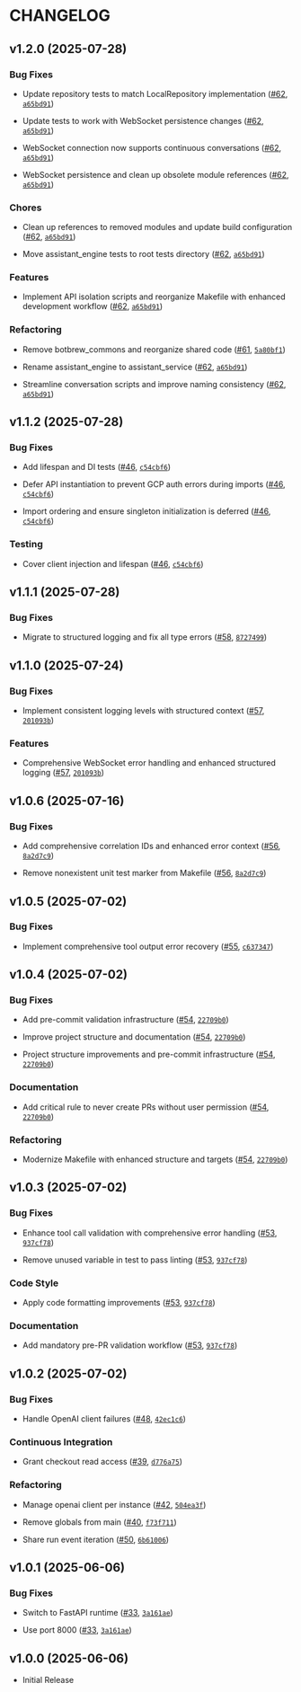 # CHANGELOG

<!-- version list -->

## v1.2.0 (2025-07-28)

### Bug Fixes

- Update repository tests to match LocalRepository implementation
  ([#62](https://github.com/lkronecker13/assistant-service/pull/62),
  [`a65bd91`](https://github.com/lkronecker13/assistant-service/commit/a65bd91dfc2dee36487438f6681c1749e677eabd))

- Update tests to work with WebSocket persistence changes
  ([#62](https://github.com/lkronecker13/assistant-service/pull/62),
  [`a65bd91`](https://github.com/lkronecker13/assistant-service/commit/a65bd91dfc2dee36487438f6681c1749e677eabd))

- WebSocket connection now supports continuous conversations
  ([#62](https://github.com/lkronecker13/assistant-service/pull/62),
  [`a65bd91`](https://github.com/lkronecker13/assistant-service/commit/a65bd91dfc2dee36487438f6681c1749e677eabd))

- WebSocket persistence and clean up obsolete module references
  ([#62](https://github.com/lkronecker13/assistant-service/pull/62),
  [`a65bd91`](https://github.com/lkronecker13/assistant-service/commit/a65bd91dfc2dee36487438f6681c1749e677eabd))

### Chores

- Clean up references to removed modules and update build configuration
  ([#62](https://github.com/lkronecker13/assistant-service/pull/62),
  [`a65bd91`](https://github.com/lkronecker13/assistant-service/commit/a65bd91dfc2dee36487438f6681c1749e677eabd))

- Move assistant_engine tests to root tests directory
  ([#62](https://github.com/lkronecker13/assistant-service/pull/62),
  [`a65bd91`](https://github.com/lkronecker13/assistant-service/commit/a65bd91dfc2dee36487438f6681c1749e677eabd))

### Features

- Implement API isolation scripts and reorganize Makefile with enhanced development workflow
  ([#62](https://github.com/lkronecker13/assistant-service/pull/62),
  [`a65bd91`](https://github.com/lkronecker13/assistant-service/commit/a65bd91dfc2dee36487438f6681c1749e677eabd))

### Refactoring

- Remove botbrew_commons and reorganize shared code
  ([#61](https://github.com/lkronecker13/assistant-service/pull/61),
  [`5a80bf1`](https://github.com/lkronecker13/assistant-service/commit/5a80bf18225e61e795c0bbc9a6f03f64aec9e422))

- Rename assistant_engine to assistant_service
  ([#62](https://github.com/lkronecker13/assistant-service/pull/62),
  [`a65bd91`](https://github.com/lkronecker13/assistant-service/commit/a65bd91dfc2dee36487438f6681c1749e677eabd))

- Streamline conversation scripts and improve naming consistency
  ([#62](https://github.com/lkronecker13/assistant-service/pull/62),
  [`a65bd91`](https://github.com/lkronecker13/assistant-service/commit/a65bd91dfc2dee36487438f6681c1749e677eabd))


## v1.1.2 (2025-07-28)

### Bug Fixes

- Add lifespan and DI tests ([#46](https://github.com/lkronecker13/assistant-service/pull/46),
  [`c54cbf6`](https://github.com/lkronecker13/assistant-service/commit/c54cbf60bd8ae2afd11d9237ab7ac119f1b46f37))

- Defer API instantiation to prevent GCP auth errors during imports
  ([#46](https://github.com/lkronecker13/assistant-service/pull/46),
  [`c54cbf6`](https://github.com/lkronecker13/assistant-service/commit/c54cbf60bd8ae2afd11d9237ab7ac119f1b46f37))

- Import ordering and ensure singleton initialization is deferred
  ([#46](https://github.com/lkronecker13/assistant-service/pull/46),
  [`c54cbf6`](https://github.com/lkronecker13/assistant-service/commit/c54cbf60bd8ae2afd11d9237ab7ac119f1b46f37))

### Testing

- Cover client injection and lifespan
  ([#46](https://github.com/lkronecker13/assistant-service/pull/46),
  [`c54cbf6`](https://github.com/lkronecker13/assistant-service/commit/c54cbf60bd8ae2afd11d9237ab7ac119f1b46f37))


## v1.1.1 (2025-07-28)

### Bug Fixes

- Migrate to structured logging and fix all type errors
  ([#58](https://github.com/lkronecker13/assistant-service/pull/58),
  [`8727499`](https://github.com/lkronecker13/assistant-service/commit/8727499c82c73369512bb9c599d8d40f775ed15c))


## v1.1.0 (2025-07-24)

### Bug Fixes

- Implement consistent logging levels with structured context
  ([#57](https://github.com/lkronecker13/assistant-service/pull/57),
  [`201093b`](https://github.com/lkronecker13/assistant-service/commit/201093b551a23ad539e402909aa12ba77b9d8ea9))

### Features

- Comprehensive WebSocket error handling and enhanced structured logging
  ([#57](https://github.com/lkronecker13/assistant-service/pull/57),
  [`201093b`](https://github.com/lkronecker13/assistant-service/commit/201093b551a23ad539e402909aa12ba77b9d8ea9))


## v1.0.6 (2025-07-16)

### Bug Fixes

- Add comprehensive correlation IDs and enhanced error context
  ([#56](https://github.com/lkronecker13/assistant-service/pull/56),
  [`8a2d7c9`](https://github.com/lkronecker13/assistant-service/commit/8a2d7c9410d54301305da9da2bdaf6568f6403d5))

- Remove nonexistent unit test marker from Makefile
  ([#56](https://github.com/lkronecker13/assistant-service/pull/56),
  [`8a2d7c9`](https://github.com/lkronecker13/assistant-service/commit/8a2d7c9410d54301305da9da2bdaf6568f6403d5))


## v1.0.5 (2025-07-02)

### Bug Fixes

- Implement comprehensive tool output error recovery
  ([#55](https://github.com/lkronecker13/assistant-service/pull/55),
  [`c637347`](https://github.com/lkronecker13/assistant-service/commit/c63734738b6edb8525143c17ee42343d8554e60d))


## v1.0.4 (2025-07-02)

### Bug Fixes

- Add pre-commit validation infrastructure
  ([#54](https://github.com/lkronecker13/assistant-service/pull/54),
  [`22709b0`](https://github.com/lkronecker13/assistant-service/commit/22709b08930913a7b2cf0af09b5c184d13d5a247))

- Improve project structure and documentation
  ([#54](https://github.com/lkronecker13/assistant-service/pull/54),
  [`22709b0`](https://github.com/lkronecker13/assistant-service/commit/22709b08930913a7b2cf0af09b5c184d13d5a247))

- Project structure improvements and pre-commit infrastructure
  ([#54](https://github.com/lkronecker13/assistant-service/pull/54),
  [`22709b0`](https://github.com/lkronecker13/assistant-service/commit/22709b08930913a7b2cf0af09b5c184d13d5a247))

### Documentation

- Add critical rule to never create PRs without user permission
  ([#54](https://github.com/lkronecker13/assistant-service/pull/54),
  [`22709b0`](https://github.com/lkronecker13/assistant-service/commit/22709b08930913a7b2cf0af09b5c184d13d5a247))

### Refactoring

- Modernize Makefile with enhanced structure and targets
  ([#54](https://github.com/lkronecker13/assistant-service/pull/54),
  [`22709b0`](https://github.com/lkronecker13/assistant-service/commit/22709b08930913a7b2cf0af09b5c184d13d5a247))


## v1.0.3 (2025-07-02)

### Bug Fixes

- Enhance tool call validation with comprehensive error handling
  ([#53](https://github.com/lkronecker13/assistant-service/pull/53),
  [`937cf78`](https://github.com/lkronecker13/assistant-service/commit/937cf789d05f77b43f2e12b5d4a76bb4d72b2c73))

- Remove unused variable in test to pass linting
  ([#53](https://github.com/lkronecker13/assistant-service/pull/53),
  [`937cf78`](https://github.com/lkronecker13/assistant-service/commit/937cf789d05f77b43f2e12b5d4a76bb4d72b2c73))

### Code Style

- Apply code formatting improvements
  ([#53](https://github.com/lkronecker13/assistant-service/pull/53),
  [`937cf78`](https://github.com/lkronecker13/assistant-service/commit/937cf789d05f77b43f2e12b5d4a76bb4d72b2c73))

### Documentation

- Add mandatory pre-PR validation workflow
  ([#53](https://github.com/lkronecker13/assistant-service/pull/53),
  [`937cf78`](https://github.com/lkronecker13/assistant-service/commit/937cf789d05f77b43f2e12b5d4a76bb4d72b2c73))


## v1.0.2 (2025-07-02)

### Bug Fixes

- Handle OpenAI client failures ([#48](https://github.com/lkronecker13/assistant-service/pull/48),
  [`42ec1c6`](https://github.com/lkronecker13/assistant-service/commit/42ec1c6fae9ef472dc1efc45de688318d9f80a1c))

### Continuous Integration

- Grant checkout read access ([#39](https://github.com/lkronecker13/assistant-service/pull/39),
  [`d776a75`](https://github.com/lkronecker13/assistant-service/commit/d776a75a5d705f5d8c28ed4943428be50108c808))

### Refactoring

- Manage openai client per instance
  ([#42](https://github.com/lkronecker13/assistant-service/pull/42),
  [`504ea3f`](https://github.com/lkronecker13/assistant-service/commit/504ea3f036c5592534ed7a4e3c5d8094ba95dc00))

- Remove globals from main ([#40](https://github.com/lkronecker13/assistant-service/pull/40),
  [`f73f711`](https://github.com/lkronecker13/assistant-service/commit/f73f7111a496c30aedf12397ee34a6de6ceedc39))

- Share run event iteration ([#50](https://github.com/lkronecker13/assistant-service/pull/50),
  [`6b61006`](https://github.com/lkronecker13/assistant-service/commit/6b61006ee1ea631ce78cc69fa6102b7040a0cb9b))


## v1.0.1 (2025-06-06)

### Bug Fixes

- Switch to FastAPI runtime ([#33](https://github.com/lkronecker13/assistant-service/pull/33),
  [`3a161ae`](https://github.com/lkronecker13/assistant-service/commit/3a161ae933e9a12b6314ef34d6656ea9504c1bf4))

- Use port 8000 ([#33](https://github.com/lkronecker13/assistant-service/pull/33),
  [`3a161ae`](https://github.com/lkronecker13/assistant-service/commit/3a161ae933e9a12b6314ef34d6656ea9504c1bf4))


## v1.0.0 (2025-06-06)

- Initial Release
